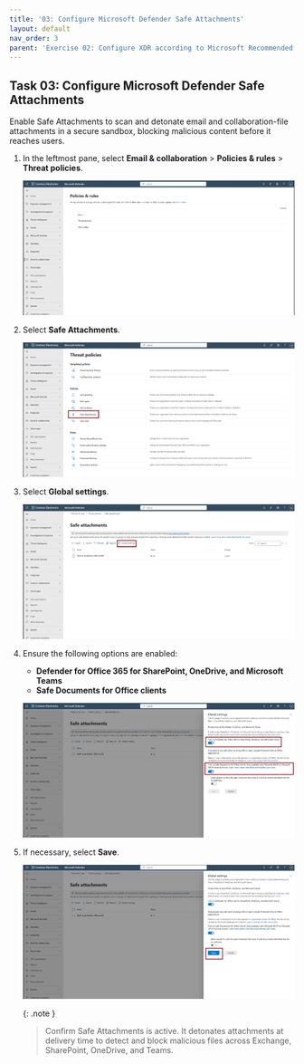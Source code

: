 ```yaml
---
title: '03: Configure Microsoft Defender Safe Attachments'
layout: default
nav_order: 3
parent: 'Exercise 02: Configure XDR according to Microsoft Recommended Practices'
---
```



## Task 03: Configure Microsoft Defender Safe Attachments

Enable Safe Attachments to scan and detonate email and collaboration-file attachments in a secure sandbox, blocking malicious content before it reaches users.

1. In the leftmost pane, select **Email & collaboration** > **Policies & rules** > **Threat policies**.

    ![05-MDO-Settings-1.png](../../media/05-MDO-Settings-1.png)

1. Select **Safe Attachments**.

    ![16-MDO-Settings-12.png](../../media/16-MDO-Settings-12.png)

1. Select **Global settings**.

    ![17-MDO-Settings-13.png](../../media/17-MDO-Settings-13.png)

1. Ensure the following options are enabled: 

      - **Defender for Office 365 for SharePoint, OneDrive, and Microsoft Teams**  
      - **Safe Documents for Office clients**  
      
    ![18-MDO-Settings-14.png](../../media/18-MDO-Settings-14.png)

1. If necessary, select **Save**.  
      
    ![19-MDO-Settings-15.png](../../media/19-MDO-Settings-15.png)

    {: .note }
    > Confirm Safe Attachments is active. It detonates attachments at delivery time to detect and block malicious files across Exchange, SharePoint, OneDrive, and Teams.